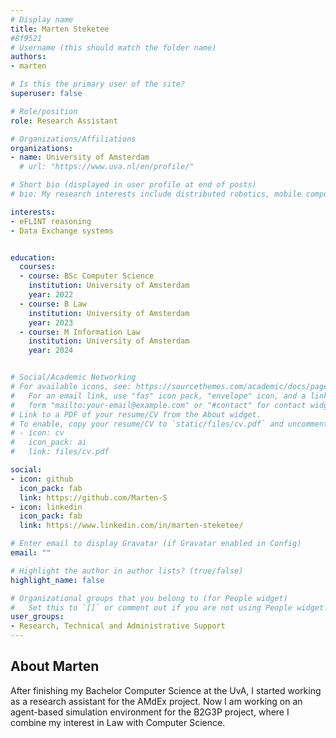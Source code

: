 ```yaml
---
# Display name
title: Marten Steketee
#8f9521
# Username (this should match the folder name)
authors:
- marten

# Is this the primary user of the site?
superuser: false

# Role/position
role: Research Assistant

# Organizations/Affiliations
organizations:
- name: University of Amsterdam
  # url: "https://www.uva.nl/en/profile/"

# Short bio (displayed in user profile at end of posts)
# bio: My research interests include distributed robotics, mobile computing and programmable matter.

interests:
- eFLINT reasoning
- Data Exchange systems


education:
  courses:
  - course: BSc Computer Science
    institution: University of Amsterdam
    year: 2022
  - course: B Law
    institution: University of Amsterdam
    year: 2023
  - course: M Information Law
    institution: University of Amsterdam
    year: 2024


# Social/Academic Networking
# For available icons, see: https://sourcethemes.com/academic/docs/page-builder/#icons
#   For an email link, use "fas" icon pack, "envelope" icon, and a link in the
#   form "mailto:your-email@example.com" or "#contact" for contact widget.
# Link to a PDF of your resume/CV from the About widget.
# To enable, copy your resume/CV to `static/files/cv.pdf` and uncomment the lines below.
# - icon: cv
#   icon_pack: ai
#   link: files/cv.pdf

social:
- icon: github
  icon_pack: fab
  link: https://github.com/Marten-S
- icon: linkedin
  icon_pack: fab
  link: https://www.linkedin.com/in/marten-steketee/

# Enter email to display Gravatar (if Gravatar enabled in Config)
email: ""

# Highlight the author in author lists? (true/false)
highlight_name: false

# Organizational groups that you belong to (for People widget)
#   Set this to `[]` or comment out if you are not using People widget.
user_groups:
- Research, Technical and Administrative Support
---
```


<h2>About Marten</h2>
<p>
After finishing my Bachelor Computer Science at the UvA, I started working as a research assistant for the AMdEx project. Now I am working on an agent-based simulation environment for the B2G3P project, where I combine my interest in Law with Computer Science.
</p>
